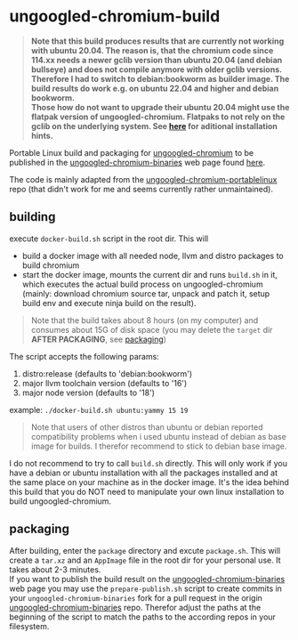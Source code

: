 # ungoogled-chromium-build
>__Note that this build produces results that are currently not working with ubuntu 20.04. The reason is, that the chromium code since 114.xx needs a newer gclib version than ubuntu 20.04 (and debian bullseye) and does not compile anymore with older gclib versions. Therefore I had to switch to debian:bookworm as builder image. The build results do work e.g. on ubuntu 22.04 and higher and debian bookworm.<br/>
Those how do not want to upgrade their ubuntu 20.04 might use the flatpak version of ungoogled-chromium. Flatpaks to not rely on the gclib on the underlying system. See [here](https://github.com/clickot/ungoogled-chromium-build/issues/4) for aditional installation hints.__

Portable Linux build and packaging for [ungoogled-chromium](https://github.com/ungoogled-software/ungoogled-chromium) to be published in the
[ungoogled-chromium-binaries](https://github.com/ungoogled-software/ungoogled-chromium-binaries) web page found [here](https://ungoogled-software.github.io/ungoogled-chromium-binaries/).

The code is mainly adapted from the [ungoogled-chromium-portablelinux](https://github.com/ungoogled-software/ungoogled-chromium-portablelinux) repo (that didn't work for me and seems currently rather unmaintained).

## building
execute `docker-build.sh` script in the root dir. This will
* build a docker image with all needed node, llvm and distro packages to build chromium
* start the docker image, mounts the current dir and runs `build.sh` in it, which executes the actual build process on ungoogled-chromium (mainly: download chromium source tar, unpack and patch it, setup build env and execute ninja build on the result).

>Note that the build takes about 8 hours (on my computer) and consumes about 15G of disk space (you may delete the `target` dir __AFTER PACKAGING__, see [packaging](#packaging))

The script accepts the following params:
1. distro:release (defaults to 'debian:bookworm')
2. major llvm toolchain version (defaults to '16')
3. major node version (defaults to '18')

example: `./docker-build.sh ubuntu:yammy 15 19`

>Note that users of other distros than ubuntu or debian reported compatibility problems when i used ubuntu instead of debian as base image for builds. I therefor recommend to stick to debian base image.

I do not recommend to try to call `build.sh` directly. This will only work if you have a debian or ubuntu installation with all the packages installed and at the same place on your machine as in the docker image. It's the idea behind this build that you do NOT need to manipulate your own linux installation to build ungoogled-chromium.

## packaging
After building, enter the `package` directory and excute `package.sh`. This will create a `tar.xz` and an `AppImage` file in the root dir for your personal use. It takes about 2-3 minutes.</br>
If you want to publish the build result on the [ungoogled-chromium-binaries](https://github.com/ungoogled-software/ungoogled-chromium-binaries) web page you may use the `prepare-publish.sh` script to create commits in your `ungoogled-chromium-binaries` fork for a pull request in the origin [ungoogled-chromium-binaries](https://github.com/ungoogled-software/ungoogled-chromium-binaries) repo. Therefor adjust the paths at the beginning of the script to match the paths to the according repos in your filesystem.
